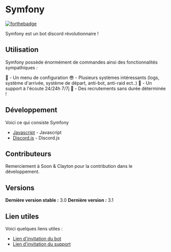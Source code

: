 # Symfony


[![forthebadge](http://forthebadge.com/images/badges/built-with-love.svg)](http://forthebadge.com)

Symfony est un bot discord révolutionnaire !


## Utilisation

Symfony possède énormément de commandes ainsi des fonctionnalités sympathiques : 

👑 - Un menu de configuration
😎 - Plusieurs systèmes intéressants (logs, système d'arrivée, système de départ, anti-bot, anti-raid ect..)
🤖 - Un support à l'écoute 24/24h 7/7j
💼 - Des recrutements sans durée déterminée !

## Développement

Voici ce qui consiste Symfony
* [Javascript]() - Javascript
* [Discord.js](https://discord.js.org/) - Discord.js

## Contributeurs

Remerciement à Soon & Clayton pour la contribution dans le développement.

## Versions
**Dernière version stable :** 3.0
**Dernière version :** 3.1


## Lien utiles

Voici quelques liens utiles :
* [Lien d'invitation du bot](https://discord.com/oauth2/authorize?client_id=758824503937204264&scope=bot&permissions=8)
* [Lien d'invitation du support](https://discord.gg/4jqnAfs)
